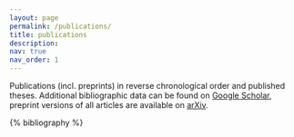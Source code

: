 ```yaml
---
layout: page
permalink: /publications/
title: publications
description: 
nav: true
nav_order: 1
---
```

<!-- _pages/publications.md -->

<p>
Publications (incl. preprints) in reverse chronological order and published theses. Additional bibliographic data can be found on <a href="https://scholar.google.de/citations?hl=en&user=Q30OgVkAAAAJ">Google Scholar</a>, preprint versions of all articles are available on <a href="https://arxiv.org/a/straub_c_1.html">arXiv</a>.
</p>

<div class="publications">

{% bibliography %}

</div>


<!-- <div class="publications">

<a id="journal"><h3 style="margin-top: 3rem; margin-bottom: 0.3rem;"><b>Articles</b></h3></a>
<hr style="color: var(--global-text-color); height: 1px; margin-bottom: 2rem;">
{% bibliography -f papers %}


<a id="theses"><h3 style="margin-top: 3rem; margin-bottom: 0.3rem;"><b>Theses</b></h3></a>
<hr style="color: var(--global-text-color); height: 1px; margin-bottom: 2rem;">
{% bibliography -f theses %}

</div> -->
